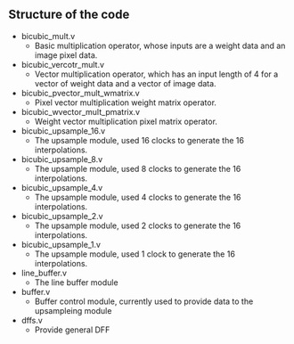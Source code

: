 ## Structure of the code
- bicubic_mult.v
    - Basic multiplication operator, whose inputs are a weight data and an image pixel data.
- bicubic_vercotr_mult.v
    - Vector multiplication operator, which has an input length of 4 for a vector of weight data and a vector of image data.
- bicubic_pvector_mult_wmatrix.v
    - Pixel vector multiplication weight matrix operator.
- bicubic_wvector_mult_pmatrix.v
    - Weight vector multiplication pixel matrix operator.
- bicubic_upsample_16.v
    - The upsample module, used 16 clocks to generate the 16 interpolations.
- bicubic_upsample_8.v
    - The upsample module, used 8 clocks to generate the 16 interpolations.
- bicubic_upsample_4.v
    - The upsample module, used 4 clocks to generate the 16 interpolations.
- bicubic_upsample_2.v
    - The upsample module, used 2 clocks to generate the 16 interpolations.
- bicubic_upsample_1.v
    - The upsample module, used 1 clock to generate the 16 interpolations.
- line_buffer.v
    - The line buffer module
- buffer.v
    - Buffer control module, currently used to provide data to the upsampleing module
- dffs.v
    - Provide general DFF
